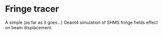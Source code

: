 # Fringe tracer

A simple (as far as it goes...) Geant4 simulation of SHMS fringe fields effect
on beam displacement.
